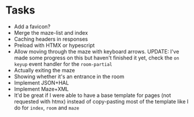 # Tasks
* Add a favicon?
* Merge the maze-list and index
* Caching headers in responses
* Preload with HTMX or hypescript
* Allow moving through the maze with keyboard arrows. UPDATE: I've made some progress on this but haven't finished it yet, check the `on keyup` event handler for the `room-partial`
* Actually exiting the maze
* Showing whether it's an entrance in the room
* Implement JSON+HAL
* Implement Maze+XML
* It'd be great if I were able to have a base template for pages (not requested with htmx) instead of copy-pasting most of the template like I do for `index`, `room` and `maze`

